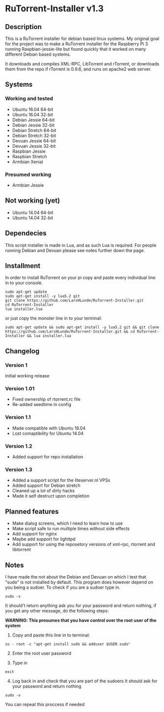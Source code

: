 # RuTorrent-Installer v1.3

## Description
This is a RuTorrent installer for debian based linux systems.
My original goal for the project was to make a RuTorrent installer
for the Raspberry Pi 3 running Raspbian-jessie-lite 
but found quickly that it worked on many different Debian based systems.

It downloads and compiles XML-RPC, LibTorrent and rTorrent,
or downloads them from the repo if rTorrent is 0.9.6,
and runs on apache2 web server.

## Systems
### Working and tested
* Ubuntu 16.04 64-bit
* Ubuntu 16.04 32-bit
* Debian Jessie 64-bit
* Debian Jessie 32-bit
* Debian Stretch 64-bit
* Debian Stretch 32-bit
* Devuan Jessie 64-bit
* Devuan Jessie 32-bit
* Raspbian Jessie
* Raspbian Stretch
* Armbian Xenial

### Presumed working
* Armbian Jessie

## Not working (yet)
* Ubuntu 14.04 64-bit
* Ubuntu 14.04 32-bit

## Dependecies
This script installer is made in Lua,
and as such Lua is required.
For people running Debian and Devuan please see notes
further down the page.

## Installment
In order to install RuTorrent on your pi
copy and paste every individual line in
to your console.
```
sudo apt-get update
sudo apt-get install -y lua5.2 git
git clone https://github.com/LarsHLunde/RuTorrent-Installer.git
cd RuTorrent-Installer
lua installer.lua
```

or just copy the monster line in to your terminal:
```
sudo apt-get update && sudo apt-get install -y lua5.2 git && git clone https://github.com/LarsHLunde/RuTorrent-Installer.git && cd RuTorrent-Installer && lua installer.lua
```

## Changelog
### Version 1
Initial working release
### Version 1.01
* Fixed ownership of rtorrent.rc file
* Re-added seedtime in config

### Version 1.1
* Made compatible with Ubuntu 16.04
* Lost comaptibility for Ubuntu 14.04

### Version 1.2
* Added support for repo installation

### Version 1.3
* Added a support script for the liteserver.nl VPSs
* Added support for Debian stretch
* Cleaned up a lot of dirty hacks
* Made it self destruct upon completion

## Planned features


* Make dialog screens, which I need to learn how to use
* Make script safe to run multiple times without side effects
* Add support for nginx
* Maybe add support for lighttpd
* Add support for using the reposetory versions of xml-rpc, rtorrent and libtorrent

## Notes
I have made the not about the Debian and Devuan on which I test
that "sudo" is not installed by default. This program does however depend
on you being a sudoer. To check if you are a sudoer type in.

```
sudo -v
```

It should't return anything ask you for your password and return nothing, 
if you get any other message, do the following steps:  
  
**_WARNING_: This presumes that you have control over the root user of the system**

1. Copy and paste this line in to terminal:
```
su - root -c "apt-get install sudo && adduser $USER sudo"
```

2. Enter the root user password

3. Type in 
```
exit
```
4. Log back in and check that you are part of the sudoers
It should ask for your password and return nothing
```
sudo -v
```


You can repeat this proccess if needed
